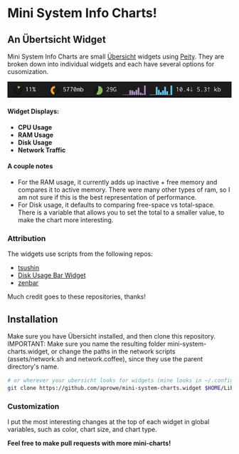 # Mini System Info Charts!
## An Übertsicht Widget

Mini System Info Charts are small [Übersicht](http://tracesof.net/uebersicht/) widgets using [Peity](https://github.com/benpickles/peity).
They are broken down into individual widgets and each have several options for cusomization.

![img.png](screenshot.png)

#### Widget Displays:
- **CPU Usage**
- **RAM Usage**  
- **Disk Usage**
- **Network Traffic**

#### A couple notes
- For the RAM usage, it currently adds up inactive + free memory and compares it to active memory.
There were many other types of ram, so I am not sure if this is the best representation of
performance.
- For Disk usage, it defaults to comparing free-space vs total-space. There is a variable that allows you
to set the total to a smaller value, to make the chart more interesting.

### Attribution
The widgets use scripts from the following repos:
- [tsushin](https://github.com/louixs/tsushin)
- [Disk Usage Bar Widget](https://github.com/onishy/Ubersicht-DiskUsage-bar)
- [zenbar](https://github.com/Amar1729/nerdbar.widget)

Much credit goes to these repositories, thanks!

## Installation
Make sure you have Übersicht installed, and then clone this repository.
IMPORTANT: Make sure you name the resulting folder mini-system-charts.widget, or change the paths in the network scripts (assets/network.sh and network.coffee), since they use the parent directory's name.

```bash
# or wherever your ubersicht looks for widgets (mine looks in ~/.config/ubersicht/widgets/)
git clone https://github.com/aprowe/mini-system-charts.widget $HOME/Library/Application\ Support/Übersicht/widgets/mini-system-charts.widget
```

### Customization
I put the most interesting changes at the top of each widget in global variables, such as color,
chart size, and chart type.

**Feel free to make pull requests with more mini-charts!**
